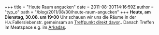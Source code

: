+++
title = "Heute Raum angucken"
date = 2011-08-30T14:16:59Z
author = "typ_o"
path = "/blog/2011/08/30/heute-raum-angucken"
+++
**Heute, am Dienstag, 30.08. um 19:00** Uhr schauen wir uns die Räume in
der H.v.Fallerslebenstr. gemeinsam an [Treffpunkt direkt
davor](http://maps.google.de/maps?f=q&source=s_q&hl=de&geocode=&q=Hoffmann-von-Fallersleben-Stra%C3%9Fe+5,+Kassel&aq=0&sll=51.320493,9.497053&sspn=0.010742,0.021114&vpsrc=6&ie=UTF8&hq=&hnear=Hoffmann-von-Fallersleben-Stra%C3%9Fe+5,+Kassel+34117+Kassel,+Hessen&ll=51.319703,9.496291&spn=0.002685,0.005279&t=h&z=18)..
Danach Treffen im Meatspace e.g. im
[Arkadas](http://maps.google.de/maps/place?oe=utf-8&rls=org.mozilla:de:official&client=firefox-a&um=1&ie=UTF-8&q=arkadas+kassel&fb=1&gl=de&hq=arkadas&hnear=0x47bb3f4e9f7a6c1d:0x2f84633d58221747,Kassel&cid=16497764896814201828).
